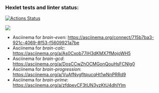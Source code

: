 ### Hexlet tests and linter status:
[![Actions Status](https://github.com/Enoferge/frontend-project-44/workflows/hexlet-check/badge.svg)](https://github.com/Enoferge/frontend-project-44/actions)

<a href="https://codeclimate.com/github/Enoferge/frontend-project-44/maintainability"><img src="https://api.codeclimate.com/v1/badges/8e666a4b57693de80e26/maintainability" /></a>

* Asciinema for _brain-even_:
 https://asciinema.org/connect/715b7ba3-921c-4069-8f53-f5609921a7be
* Asciinema for _brain-calc_:
 https://asciinema.org/a/As0Cxob77iH3dKMX7fMojoWH5
* Asciinema for _brain-gcd_:
 https://asciinema.org/a/DosCCwZhOCMGonQouHsFCNlg0
* Asciinema for _brain-progression_:
 https://asciinema.org/a/VuAfNvgfltpucqHt1wNnPRRd9
* Asciinema for _brain-prime_:
 https://asciinema.org/a/zfdpevCF3tUN3yzKtU4dhlYlm